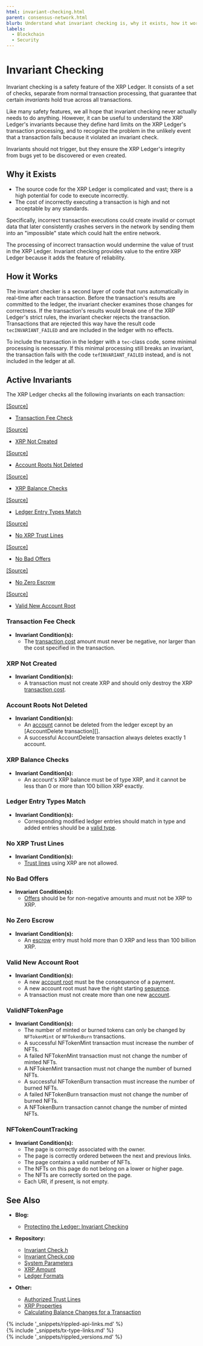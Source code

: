 ```yaml
---
html: invariant-checking.html
parent: consensus-network.html
blurb: Understand what invariant checking is, why it exists, how it works, and what invariant checks are active.
labels:
  - Blockchain
  - Security
---
```

# Invariant Checking

Invariant checking is a safety feature of the XRP Ledger. It consists of a set of checks, separate from normal transaction processing, that guarantee that certain _invariants_ hold true across all transactions.

Like many safety features, we all hope that invariant checking never actually needs to do anything. However, it can be useful to understand the XRP Ledger's invariants because they define hard limits on the XRP Ledger's transaction processing, and to recognize the problem in the unlikely event that a transaction fails because it violated an invariant check.

Invariants should not trigger, but they ensure the XRP Ledger's integrity from bugs yet to be discovered or even created.


## Why it Exists

- The source code for the XRP Ledger is complicated and vast; there is a high potential for code to execute incorrectly.
- The cost of incorrectly executing a transaction is high and not acceptable by any standards.

Specifically, incorrect transaction executions could create invalid or corrupt data that later consistently crashes servers in the network by sending them into an "impossible" state which could halt the entire network.

The processing of incorrect transaction would undermine the value of trust in the XRP Ledger. Invariant checking provides value to the entire XRP Ledger because it adds the feature of reliability.



## How it Works

The invariant checker is a second layer of code that runs automatically in real-time after each transaction. Before the transaction's results are committed to the ledger, the invariant checker examines those changes for correctness. If the transaction's results would break one of the XRP Ledger's strict rules, the invariant checker rejects the transaction. Transactions that are rejected this way have the result code `tecINVARIANT_FAILED` and are included in the ledger with no effects.

To include the transaction in the ledger with a `tec`-class code, some minimal processing is necessary. If this minimal processing still breaks an invariant, the transaction fails with the code `tefINVARIANT_FAILED` instead, and is not included in the ledger at all.


## Active Invariants

The XRP Ledger checks all the following invariants on each transaction:

[[Source]](https://github.com/ripple/rippled/blob/023f5704d07d09e70091f38a0d4e5df213a3144b/src/ripple/app/tx/impl/InvariantCheck.h#L92 "Source")

- [Transaction Fee Check](#transaction-fee-check)

[[Source]](https://github.com/ripple/rippled/blob/023f5704d07d09e70091f38a0d4e5df213a3144b/src/ripple/app/tx/impl/InvariantCheck.h#L118 "Source")

- [XRP Not Created](#xrp-not-created)

[[Source]](https://github.com/ripple/rippled/blob/023f5704d07d09e70091f38a0d4e5df213a3144b/src/ripple/app/tx/impl/InvariantCheck.h#L146 "Source")

- [Account Roots Not Deleted](#account-roots-not-deleted)

[[Source]](https://github.com/ripple/rippled/blob/023f5704d07d09e70091f38a0d4e5df213a3144b/src/ripple/app/tx/impl/InvariantCheck.h#L173 "Source")

- [XRP Balance Checks](#xrp-balance-checks)

[[Source]](https://github.com/ripple/rippled/blob/023f5704d07d09e70091f38a0d4e5df213a3144b/src/ripple/app/tx/impl/InvariantCheck.h#L197 "Source")

- [Ledger Entry Types Match](#ledger-entry-types-match)

[[Source]](https://github.com/ripple/rippled/blob/023f5704d07d09e70091f38a0d4e5df213a3144b/src/ripple/app/tx/impl/InvariantCheck.h#L224 "Source")

- [No XRP Trust Lines](#no-xrp-trust-lines)

[[Source]](https://github.com/ripple/rippled/blob/023f5704d07d09e70091f38a0d4e5df213a3144b/src/ripple/app/tx/impl/InvariantCheck.h#L251 "Source")

- [No Bad Offers](#no-bad-offers)

[[Source]](https://github.com/ripple/rippled/blob/023f5704d07d09e70091f38a0d4e5df213a3144b/src/ripple/app/tx/impl/InvariantCheck.h#L275 "Source")

- [No Zero Escrow](#no-zero-escrow)

[[Source]](https://github.com/ripple/rippled/blob/023f5704d07d09e70091f38a0d4e5df213a3144b/src/ripple/app/tx/impl/InvariantCheck.h#L300 "Source")

- [Valid New Account Root](#valid-new-account-root)


### Transaction Fee Check

- **Invariant Condition(s):**
    - The [transaction cost](transaction-cost.html) amount must never be negative, nor larger than the cost specified in the transaction.


### XRP Not Created

- **Invariant Condition(s):**
    - A transaction must not create XRP and should only destroy the XRP [transaction cost](transaction-cost.html).


### Account Roots Not Deleted

- **Invariant Condition(s):**
    - An [account](accounts.html) cannot be deleted from the ledger except by an [AccountDelete transaction][].
    - A successful AccountDelete transaction always deletes exactly 1 account.


### XRP Balance Checks

- **Invariant Condition(s):**
    - An account's XRP balance must be of type XRP, and it cannot be less than 0 or more than 100 billion XRP exactly.


### Ledger Entry Types Match

- **Invariant Condition(s):**
    - Corresponding modified ledger entries should match in type and added entries should be a [valid type](ledger-object-types.html).


### No XRP Trust Lines

- **Invariant Condition(s):**
    - [Trust lines](trust-lines-and-issuing.html) using XRP are not allowed.


### No Bad Offers

- **Invariant Condition(s):**
    - [Offers](offer.html) should be for non-negative amounts and must not be XRP to XRP.


### No Zero Escrow

- **Invariant Condition(s):**
    - An [escrow](escrow-object.html) entry must hold more than 0 XRP and less than 100 billion XRP.


### Valid New Account Root

- **Invariant Condition(s):**
    - A new [account root](accountroot.html) must be the consequence of a payment.
    - A new account root must have the right starting [sequence](basic-data-types.html#account-sequence).
    - A transaction must not create more than one new [account](accounts.html).

### ValidNFTokenPage

- **Invariant Condition(s):**
    - The number of minted or burned tokens can only be changed by `NFTokenMint` or `NFTokenBurn` transactions.
    - A successful NFTokenMint transaction must increase the number of NFTs.
    - A failed NFTokenMint transaction must not change the number of minted NFTs.
    - A NFTokenMint transaction must not change the number of burned NFTs.
    - A successful NFTokenBurn transaction must increase the number of burned NFTs.
    - A failed NFTokenBurn transaction must not change the number of burned NFTs.
    - A NFTokenBurn transaction cannot change the number of minted NFTs.
    
### NFTokenCountTracking
- **Invariant Condition(s):**
    - The page is correctly associated with the owner.
    - The page is correctly ordered between the next and previous links.
    - The page contains a valid number of NFTs.
    - The NFTs on this page do not belong on a lower or higher page.
    - The NFTs are correctly sorted on the page.
    - Each URI, if present, is not empty.

## See Also

- **Blog:**
    - [Protecting the Ledger: Invariant Checking](https://xrpl.org/blog/2017/invariant-checking.html)

- **Repository:**
    - [Invariant Check.h](https://github.com/ripple/rippled/blob/023f5704d07d09e70091f38a0d4e5df213a3144b/src/ripple/app/tx/impl/InvariantCheck.h)
    - [Invariant Check.cpp](https://github.com/ripple/rippled/blob/023f5704d07d09e70091f38a0d4e5df213a3144b/src/ripple/app/tx/impl/InvariantCheck.cpp)
    - [System Parameters](https://github.com/ripple/rippled/blob/develop/src/ripple/protocol/SystemParameters.h#L43)
    - [XRP Amount](https://github.com/ripple/rippled/blob/develop/src/ripple/basics/XRPAmount.h#L244)
    - [Ledger Formats](https://github.com/ripple/rippled/blob/023f5704d07d09e70091f38a0d4e5df213a3144b/src/ripple/protocol/LedgerFormats.h#L36-L94)


- **Other:**
    - [Authorized Trust Lines](authorized-trust-lines.html)
    - [XRP Properties](xrp.html#xrp-properties)
    - [Calculating Balance Changes for a Transaction](https://xrpl.org/blog/2015/calculating-balance-changes-for-a-transaction.html#calculating-balance-changes-for-a-transaction)



<!--{# common link defs #}-->
{% include '_snippets/rippled-api-links.md' %}			
{% include '_snippets/tx-type-links.md' %}			
{% include '_snippets/rippled_versions.md' %}
